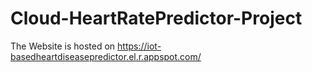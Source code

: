 # Cloud-HeartRatePredictor-Project
The Website is hosted on https://iot-basedheartdiseasepredictor.el.r.appspot.com/
